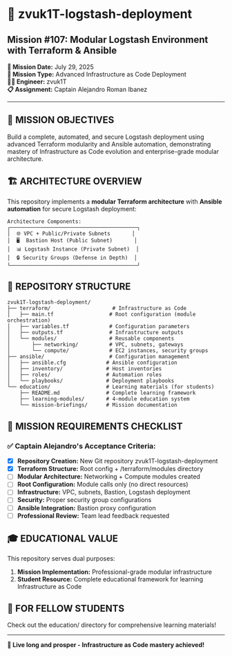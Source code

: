 # 🚀 zvuk1T-logstash-deployment
## **Mission #107: Modular Logstash Environment with Terraform & Ansible**

**📅 Mission Date:** July 29, 2025  
**🎯 Mission Type:** Advanced Infrastructure as Code Deployment  
**👨‍💻 Engineer:** zvuk1T  
**📋 Assignment:** Captain Alejandro Roman Ibanez  

---

## 🎯 **MISSION OBJECTIVES**

Build a complete, automated, and secure Logstash deployment using advanced Terraform modularity and Ansible automation, demonstrating mastery of Infrastructure as Code evolution and enterprise-grade modular architecture.

## 🏗️ **ARCHITECTURE OVERVIEW**

This repository implements a **modular Terraform architecture** with **Ansible automation** for secure Logstash deployment:

```
Architecture Components:
┌─────────────────────────────────────────┐
│  🌐 VPC + Public/Private Subnets       │
│  🖥️  Bastion Host (Public Subnet)       │
│  📊 Logstash Instance (Private Subnet)  │
│  🔒 Security Groups (Defense in Depth)  │
└─────────────────────────────────────────┘
```

## 📁 **REPOSITORY STRUCTURE**

```
zvuk1T-logstash-deployment/
├── terraform/                    # Infrastructure as Code
│   ├── main.tf                  # Root configuration (module orchestration)
│   ├── variables.tf             # Configuration parameters
│   ├── outputs.tf               # Infrastructure outputs
│   └── modules/                 # Reusable components
│       ├── networking/          # VPC, subnets, gateways
│       └── compute/             # EC2 instances, security groups
├── ansible/                     # Configuration management
│   ├── ansible.cfg             # Ansible configuration
│   ├── inventory/              # Host inventories
│   ├── roles/                  # Automation roles
│   └── playbooks/              # Deployment playbooks
└── education/                  # Learning materials (for students)
    ├── README.md               # Complete learning framework
    ├── learning-modules/       # 4-module education system
    └── mission-briefings/      # Mission documentation
```

## 🚀 **MISSION REQUIREMENTS CHECKLIST**

### **✅ Captain Alejandro's Acceptance Criteria:**

- [x] **Repository Creation:** New Git repository zvuk1T-logstash-deployment
- [x] **Terraform Structure:** Root config + /terraform/modules directory  
- [ ] **Modular Architecture:** Networking + Compute modules created
- [ ] **Root Configuration:** Module calls only (no direct resources)
- [ ] **Infrastructure:** VPC, subnets, Bastion, Logstash deployment
- [ ] **Security:** Proper security group configurations
- [ ] **Ansible Integration:** Bastion proxy configuration
- [ ] **Professional Review:** Team lead feedback requested

## 🎓 **EDUCATIONAL VALUE**

This repository serves dual purposes:
1. **Mission Implementation:** Professional-grade modular infrastructure
2. **Student Resource:** Complete educational framework for learning Infrastructure as Code

## 👥 **FOR FELLOW STUDENTS**

Check out the education/ directory for comprehensive learning materials!

---

**🖖 Live long and prosper - Infrastructure as Code mastery achieved!**
